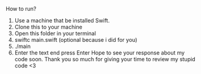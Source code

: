 How to run?
1. Use a machine that be installed Swift.
2. Clone this to your machine
3. Open this folder in your terminal
4. swiftc main.swift (optional because i did for you)
5. ./main
6. Enter the text end press Enter
   Hope to see your response about my code soon. Thank you so much for giving your time to review my stupid code <3

